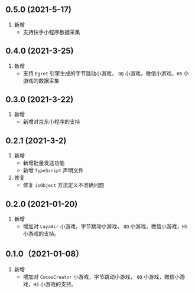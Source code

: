## 0.5.0 (2021-5-17)
1. 新增
    - 支持快手小程序数据采集

## 0.4.0 (2021-3-25)
1. 新增
    - 支持 `Egret` 引擎生成的字节跳动小游戏， `QQ` 小游戏，微信小游戏，`H5` 小游戏的数据采集

## 0.3.0 (2021-3-22)
1. 新增
    - 新增对京东小程序的支持

## 0.2.1 (2021-3-2)
1. 新增
    - 新增批量发送功能
    - 新增 `TypeScript` 声明文件
2. 修复
    - 修复 `isObject` 方法定义不准确问题

## 0.2.0 (2021-01-20)
1. 新增
    - 增加对 `LayaAir` 小游戏，字节跳动小游戏， `QQ` 小游戏，微信小游戏，`H5` 小游戏的支持。

## 0.1.0（2021-01-08）
1. 新增
    - 增加对 `CocosCreator` 小游戏，字节跳动小游戏， `QQ` 小游戏，微信小游戏，`H5` 小游戏的支持。